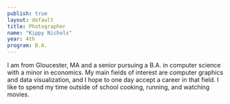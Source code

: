 ```yaml
---
publish: true
layout: default
title: Photographer
name: "Kippy Nichols"
year: 4th
program: B.A.
---
```

I am from Gloucester, MA and a senior pursuing a B.A. in computer science with a minor in economics. My main fields of interest are computer graphics and data visualization, and I hope to one day accept a career in that field. I like to spend my time outside of school cooking, running, and watching movies. 
